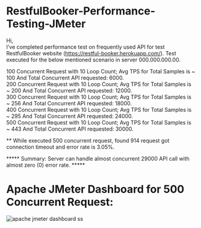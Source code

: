 # RestfulBooker-Performance-Testing-JMeter
Hi,                                                                                                                                          
I’ve completed performance test on frequently used API for test RestfulBooker website (https://restful-booker.herokuapp.com/). 
Test executed for the below mentioned scenario in server 000.000.000.00. 

100 Concurrent Request with 10 Loop Count; Avg TPS for Total Samples is ~ 100 And Total Concurrent API requested: 6000.									    
200 Concurrent Request with 10 Loop Count; Avg TPS for Total Samples is ~ 200 And Total Concurrent API requested: 12000.                    
300 Concurrent Request with 10 Loop Count; Avg TPS for Total Samples is ~ 256 And Total Concurrent API requested: 18000.                    
400 Concurrent Request with 10 Loop Count; Avg TPS for Total Samples is ~ 295 And Total Concurrent API requested: 24000.                    
500 Concurrent Request with 10 Loop Count; Avg TPS for Total Samples is ~ 443 And Total Concurrent API requested: 30000.

** While executed 500 concurrent request, found  914 request got connection timeout and error rate is 3.05%. 

***** Summary: Server can handle almost concurrent 29000 API call with almost zero (0) error rate. *****

# Apache JMeter Dashboard for 500 Concurrent Request: 
![apache jmeter dashboard ss](https://github.com/mohaimenur/RestfulBooker-Performance-Testing-JMeter/assets/63193648/59c17248-8401-4218-87fc-304390db12d1)
